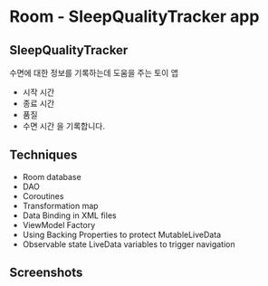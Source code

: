 # Room - SleepQualityTracker app

## SleepQualityTracker
수면에 대한 정보를 기록하는데 도움을 주는 토이 앱
- 시작 시간 
- 종료 시간
- 품질
- 수면 시간
을 기록합니다.


## Techniques
* Room database
* DAO
* Coroutines
* Transformation map
* Data Binding in XML files
* ViewModel Factory
* Using Backing Properties to protect MutableLiveData
* Observable state LiveData variables to trigger navigation


## Screenshots


